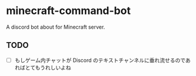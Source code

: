 # minecraft-command-bot

A discord bot about for Minecraft server.

## TODO

- [ ] もしゲーム内チャットが Discord のテキストチャンネルに垂れ流せるのであればとてもうれしいよね
